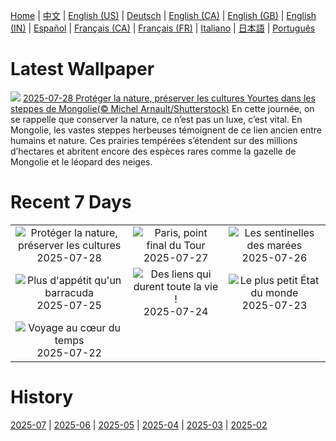 [Home](../README.md) | [中文](zh-CN.md) | [English (US)](en-US.md) | [Deutsch](de-DE.md) | [English (CA)](en-CA.md) | [English (GB)](en-GB.md) | [English (IN)](en-IN.md) | [Español](es-ES.md) | [Français (CA)](fr-CA.md) | [Français (FR)](fr-FR.md) | [Italiano](it-IT.md) | [日本語](ja-JP.md) | [Português](pt-BR.md)

# Latest Wallpaper
![](https://www.bing.com/th?id=OHR.MongoliaYurts_FR-FR7003855662_UHD.jpg)
[2025-07-28 Protéger la nature, préserver les cultures Yourtes dans les steppes de Mongolie(© Michel Arnault/Shutterstock)](https://www.bing.com/th?id=OHR.MongoliaYurts_FR-FR7003855662_UHD.jpg)
En cette journée, on se rappelle que conserver la nature, ce n’est pas un luxe, c’est vital. En Mongolie, les vastes steppes herbeuses témoignent de ce lien ancien entre humains et nature. Ces prairies tempérées s’étendent sur des millions d’hectares et abritent encore des espèces rares comme la gazelle de Mongolie et le léopard des neiges.

# Recent 7 Days
|  |  |  |
|:---:|:---:|:---:|
| ![](https://www.bing.com/th?id=OHR.MongoliaYurts_FR-FR7003855662_400x240.jpg "Protéger la nature, préserver les cultures") 2025-07-28 | ![](https://www.bing.com/th?id=OHR.TourFrance_FR-FR5942543577_400x240.jpg "Paris, point final du Tour") 2025-07-27 | ![](https://www.bing.com/th?id=OHR.MangroveTwilight_FR-FR3644459674_400x240.jpg "Les sentinelles des marées") 2025-07-26 |
| ![](https://www.bing.com/th?id=OHR.BlackfinBarracuda_FR-FR4425436788_400x240.jpg "Plus d'appétit qu'un barracuda") 2025-07-25 | ![](https://www.bing.com/th?id=OHR.AshyWoodswallow_FR-FR6064394705_400x240.jpg "Des liens qui durent toute la vie !") 2025-07-24 | ![](https://www.bing.com/th?id=OHR.VaticanCity_FR-FR5939943225_400x240.jpg "Le plus petit État du monde") 2025-07-23 |
| ![](https://www.bing.com/th?id=OHR.BadlandsSunset_FR-FR5355431035_400x240.jpg "Voyage au cœur du temps") 2025-07-22 |  |  |

# History
[2025-07](../archives/wallpaper/fr-FR/w_2025_07.md) | [2025-06](../archives/wallpaper/fr-FR/w_2025_06.md) | [2025-05](../archives/wallpaper/fr-FR/w_2025_05.md) | [2025-04](../archives/wallpaper/fr-FR/w_2025_04.md) | [2025-03](../archives/wallpaper/fr-FR/w_2025_03.md) | [2025-02](../archives/wallpaper/fr-FR/w_2025_02.md)

